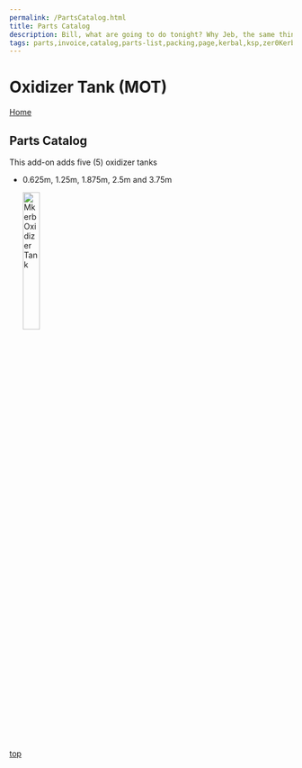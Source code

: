 ```yaml
---
permalink: /PartsCatalog.html
title: Parts Catalog
description: Bill, what are going to do tonight? Why Jeb, the same thing we do every night, Take over the world!
tags: parts,invoice,catalog,parts-list,packing,page,kerbal,ksp,zer0Kerbal,zedK
---
```

<!-- PartsCatalog.md v1.0.0.0
Oxidizer Tank (MOT)
created: 21 Mar 2023
updated: 

TEMPLATE: PartsCatalog.md v1.1.4.2
created: 01 Feb 2022
updated: 17 Feb 2023 -->

<script src="https://kit.fontawesome.com/0ea5493613.js" crossorigin="anonymous"></script>
<i class="fa-solid fa-explosion fa-beat-fade fa-3x" style="--fa-beat-fade-opacity: 0.1; --fa-beat-fade-scale: 1.25;color: #FF7E03" ></i>

# Oxidizer Tank (MOT)

[Home](./index.md)

## Parts Catalog

This add-on adds five (5) oxidizer tanks

* 0.625m, 1.25m, 1.875m, 2.5m and 3.75m

  <img src="https://raw.githubusercontent.com/zer0Kerbal/OxidizerTank/master/docs/thumbs/mot-tank-125_icon.png" alt="Mkerb Oxidizer Tank" width="25%" height="25%" />

[top](#parts-catalog)

<!-- this file CC BY-ND 4.0 by zer0Kerbal -->